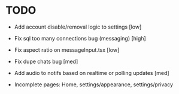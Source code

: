 # TODO
- Add account disable/removal logic to settings [low]
- Fix sql too many connections bug (messaging) [high]
- Fix aspect ratio on messageInput.tsx [low]
- Fix dupe chats bug [med]
- Add audio to notifs based on realtime or polling updates [med]

- Incomplete pages: Home, settings/appearance, settings/privacy